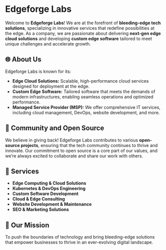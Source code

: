 # Edgeforge Labs

Welcome to **Edgeforge Labs**! We are at the forefront of **bleeding-edge tech solutions**, specializing in innovative services that redefine possibilities at the edge. As a company, we are passionate about delivering **next-gen edge cloud solutions** and developing **custom edge software** tailored to meet unique challenges and accelerate growth.

## 🌐 About Us
Edgeforge Labs is known for its:
- **Edge Cloud Solutions:** Scalable, high-performance cloud services designed for deployment at the edge.
- **Custom Edge Software:** Tailored software that meets the demands of modern infrastructures, enabling seamless operations and optimized performance.
- **Managed Service Provider (MSP):** We offer comprehensive IT services, including cloud management, DevOps, website development, and more.

## 🎉 Community and Open Source
We believe in giving back! Edgeforge Labs contributes to various **open-source projects**, ensuring that the tech community continues to thrive and innovate. Our commitment to open source is a core part of our values, and we’re always excited to collaborate and share our work with others.

## 🔧 Services
- **Edge Computing & Cloud Solutions**
- **Kubernetes & DevOps Engineering**
- **Custom Software Development**
- **Cloud & Edge Consulting**
- **Website Development & Maintenance**
- **SEO & Marketing Solutions**

## 🌟 Our Mission
To push the boundaries of technology and bring bleeding-edge solutions that empower businesses to thrive in an ever-evolving digital landscape.


<!--
**edgeforge-labs/edgeforge-labs** is a ✨ _special_ ✨ repository because its `README.md` (this file) appears on your GitHub profile.

Here are some ideas to get you started:

- 🔭 I’m currently working on ...
- 🌱 I’m currently learning ...
- 👯 I’m looking to collaborate on ...
- 🤔 I’m looking for help with ...
- 💬 Ask me about ...
- 📫 How to reach me: ...
- 😄 Pronouns: ...
- ⚡ Fun fact: ...
-->
